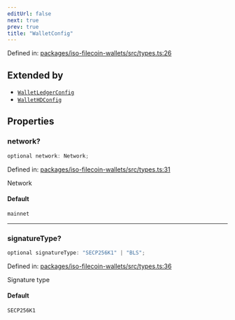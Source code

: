 ```yaml
---
editUrl: false
next: true
prev: true
title: "WalletConfig"
---
```


Defined in: [packages/iso-filecoin-wallets/src/types.ts:26](https://github.com/hugomrdias/filecoin/blob/main/packages/iso-filecoin-wallets/src/types.ts#L26)

## Extended by

- [`WalletLedgerConfig`](/api/iso-filecoin-wallets/ledger/interfaces/walletledgerconfig/)
- [`WalletHDConfig`](/api/iso-filecoin-wallets/hd/interfaces/wallethdconfig/)

## Properties

### network?

```ts
optional network: Network;
```

Defined in: [packages/iso-filecoin-wallets/src/types.ts:31](https://github.com/hugomrdias/filecoin/blob/main/packages/iso-filecoin-wallets/src/types.ts#L31)

Network

#### Default

```ts
mainnet
```

***

### signatureType?

```ts
optional signatureType: "SECP256K1" | "BLS";
```

Defined in: [packages/iso-filecoin-wallets/src/types.ts:36](https://github.com/hugomrdias/filecoin/blob/main/packages/iso-filecoin-wallets/src/types.ts#L36)

Signature type

#### Default

```ts
SECP256K1
```
